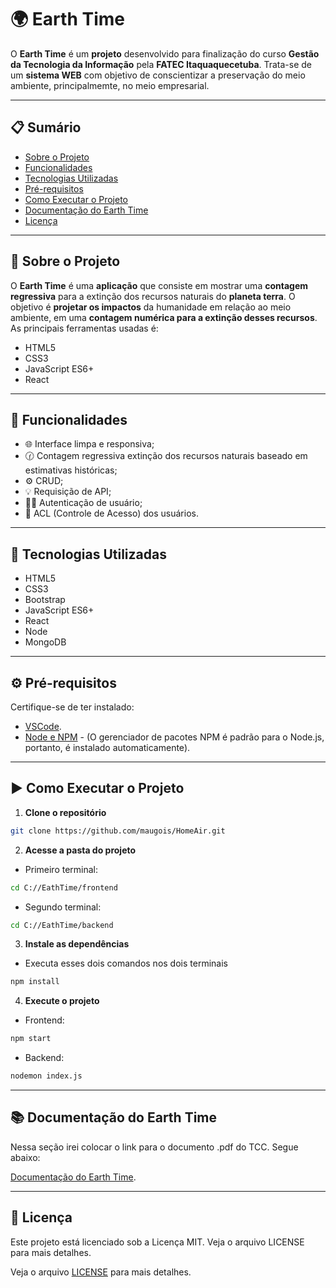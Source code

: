 # 🌍 Earth Time

O **Earth Time** é um **projeto** desenvolvido para finalização do curso **Gestão da Tecnologia da Informação** pela **FATEC Itaquaquecetuba**. Trata-se de um **sistema WEB** com objetivo de conscientizar a preservação do meio ambiente, principalmemte, no meio empresarial.

---


## 📋 Sumário

- [Sobre o Projeto](#sobre-o-projeto)
- [Funcionalidades](#funcionalidades)
- [Tecnologias Utilizadas](#tecnologias-utilizadas)
- [Pré-requisitos](#pré-requisitos)
- [Como Executar o Projeto](#como-executar-o-projeto)
- [Documentação do Earth Time](#documentacao-do-eath-time)
- [Licença](#licença)

---


## 📌 Sobre o Projeto

O **Earth Time** é uma **aplicação** que consiste em mostrar uma **contagem regressiva** para a extinção dos recursos naturais do **planeta terra**. O objetivo é **projetar os impactos** da humanidade em relação ao meio ambiente, em uma **contagem numérica para a extinção desses recursos**. As principais ferramentas usadas é:

- HTML5
- CSS3
- JavaScript ES6+
- React

---


## 🚀 Funcionalidades

- 🌐 Interface limpa e responsiva;
- 🕜 Contagem regressiva extinção dos recursos naturais baseado em estimativas históricas;
- ⚙️ CRUD;
- 💡 Requisição de API;
- 👨‍💻 Autenticação de usuário;
- 🚫 ACL (Controle de Acesso) dos usuários.

---


## 🧰 Tecnologias Utilizadas

- HTML5
- CSS3
- Bootstrap
- JavaScript ES6+
- React
- Node
- MongoDB

---


## ⚙️ Pré-requisitos

Certifique-se de ter instalado:

- [VSCode](https://code.visualstudio.com/).
- [Node e NPM](https://nodejs.org/en) - (O gerenciador de pacotes NPM é padrão para o Node.js, portanto, é instalado automaticamente).

---


## ▶️ Como Executar o Projeto

1. **Clone o repositório**

```bash
git clone https://github.com/maugois/HomeAir.git
```
2. **Acesse a pasta do projeto**

- Primeiro terminal:

```bash
cd C://EathTime/frontend
```

- Segundo terminal:

```bash
cd C://EathTime/backend
```

3. **Instale as dependências**

- Executa esses dois comandos nos dois terminais

```bash
npm install
```

4. **Execute o projeto**

- Frontend:

```bash
npm start
```

- Backend:
```bash
nodemon index.js 
```

---


## 📚 Documentação do Earth Time

Nessa seção irei colocar o link para o documento .pdf do TCC. Segue abaixo:

[Documentação do Earth Time](EarthTimeDoc.pdf).


---


## 📕 Licença

Este projeto está licenciado sob a Licença MIT. 
Veja o arquivo LICENSE para mais detalhes.

Veja o arquivo [LICENSE](LICENSE) para mais detalhes.   
